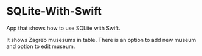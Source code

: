 # SQLite-With-Swift

App that shows how to use SQLite with Swift.

It shows Zagreb musesums in table. There is an option to add new museum and
option to edit museum.
